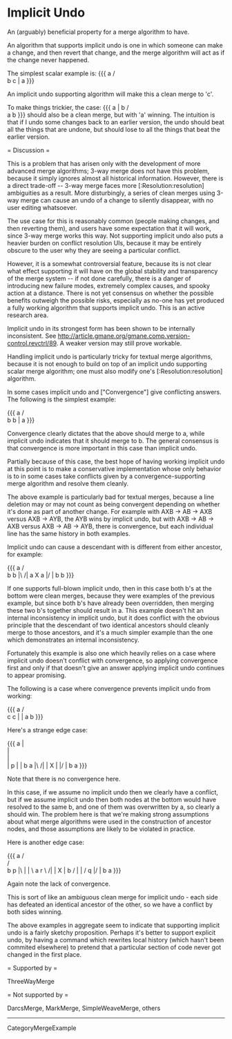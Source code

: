 # Implicit Undo

An (arguably) beneficial property for a merge algorithm to have.

An algorithm that supports implicit undo is one in which someone can make a change, and then revert that change, and the merge algorithm will act as if the change never happened.

The simplest scalar example is:
{{{
   a
  / \
 b   c
 |
 a
}}}

An implicit undo supporting algorithm will make this a clean merge to 'c'.

To make things trickier, the case:
{{{
   a
   |
   b
  / \
 a   b
}}}
should also be a clean merge, but with 'a' winning.  The intuition is that if I undo some changes back to an earlier version, the undo should beat all the things that are undone, but should lose to all the things that beat the earlier version.

= Discussion =

This is a problem that has arisen only with the development of more advanced merge algorithms; 3-way merge does not have this problem, because it simply ignores almost all historical information.  However, there is a direct trade-off -- 3-way merge faces more [:Resolution:resolution] ambiguities as a result. More disturbingly, a series of clean merges using 3-way merge can cause an undo of a change to silently disappear, with no user editing whatsoever.

The use case for this is reasonably common (people making changes, and then reverting them), and users have some expectation that it will work, since 3-way merge works this way.  Not supporting implicit undo also puts a heavier burden on conflict resolution UIs, because it may be entirely obscure to the user why they are seeing a particular conflict.

However, it is a somewhat controversial feature, because its is not clear what effect supporting it will have on the global stability and transparency of the merge system -- if not done carefully, there is a danger of introducing new failure modes, extremely complex causes, and spooky action at a distance.  There is not yet consensus on whether the possible benefits outweigh the possible risks, especially as no-one has yet produced a fully working algorithm that supports implicit undo.  This is an active research area.

Implicit undo in its strongest form has been shown to be internally inconsistent. See http://article.gmane.org/gmane.comp.version-control.revctrl/89. A weaker version may still prove workable.

Handling implicit undo is particularly tricky for textual merge algorithms, because it is not enough to build on top of an implicit undo supporting scalar merge algorithm; one must also modify one's [:Resolution:resolution] algorithm.

In some cases implicit undo and ["Convergence"] give conflicting answers. The following is the simplest example:

{{{
   a
  / \
 b   b
 |
 a
}}}

Convergence clearly dictates that the above should merge to a, while implicit undo indicates that it should merge to b. The general consensus is that convergence is more important in this case than implicit undo.

Partially because of this case, the best hope of having working implicit undo at this point is to make a conservative implementation whose only behavior is to in some cases take conflicts given by a convergence-supporting merge algorithm and resolve them cleanly.

The above example is particularly bad for textual merges, because a line deletion may or may not count as being convergent depending on whether it's done as part of another change. For example with AXB -> AB -> AXB versus AXB -> AYB, the AYB wins by implicit undo, but with AXB -> AB -> AXB versus AXB -> AB -> AYB, there is convergence, but each individual line has the same history in both examples.

Implicit undo can cause a descendant with is different from either ancestor, for example:

{{{
   a
  / \
 b   b
 |\ /|
 a X a
 |/ \|
 b   b
}}}

If one supports full-blown implicit undo, then in this case both b's at the bottom were clean merges, because they were examples of the previous example, but since both b's have already been overridden, then merging these two b's together should result in a. This example doesn't hit an internal inconsistency in implicit undo, but it does conflict with the obvious principle that the descendant of two identical ancestors should cleanly merge to those ancestors, and it's a much simpler example than the one which demonstrates an internal inconsistency.

Fortunately this example is also one which heavily relies on a case where implicit undo doesn't conflict with convergence, so applying convergence first and only if that doesn't give an answer applying implicit undo continues to appear promising.

The following is a case where convergence prevents implicit undo from working:

{{{
   a
  / \
 c   c
 |   |
 a   b
}}}

Here's a strange edge case:

{{{
        a
        |\
        | \
        |  \
        |   p
        |   |
        b   a
        |\ /|
        | X |
        |/ \|
        b   a
}}}

Note that there is no convergence here.

In this case, if we assume no implicit undo then we clearly have a conflict, but if we assume implicit undo then both nodes at the bottom would have resolved to the same b, and one of them was overwritten by a, so clearly a should win. The problem here is that we're making strong assumptions about what merge algorithms were used in the construction of ancestor nodes, and those assumptions are likely to be violated in practice.

Here is another edge case:

{{{
        a
       / \
      /   \
     b     p
     |\    |
     | \   a
     r  \ /|
     |   X |
     b  / \|
     | /   q
     |/    |
     b     a
}}}

Again note the lack of convergence.

This is sort of like an ambiguous clean merge for implicit undo - each side has defeated an identical ancestor of the other, so we have a conflict by both sides winning.

The above examples in aggregate seem to indicate that supporting implicit undo is a fairly sketchy proposition. Perhaps it's better to support explicit undo, by having a command which rewrites local history (which hasn't been commited elsewhere) to pretend that a particular section of code never got changed in the first place.

= Supported by =

ThreeWayMerge

= Not supported by =

DarcsMerge, MarkMerge, SimpleWeaveMerge, others

----

CategoryMergeExample
